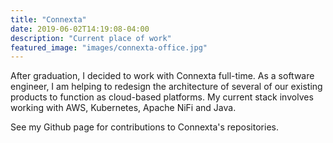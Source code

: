 ```yaml
---
title: "Connexta"
date: 2019-06-02T14:19:08-04:00
description: "Current place of work"
featured_image: "images/connexta-office.jpg"
---
```


After graduation, I decided to work with Connexta full-time. As a software engineer, I am helping to redesign the architecture
of several of our existing products to function as cloud-based platforms. My current stack involves working with AWS, 
Kubernetes, Apache NiFi and Java.

See my Github page for contributions to Connexta's repositories.
